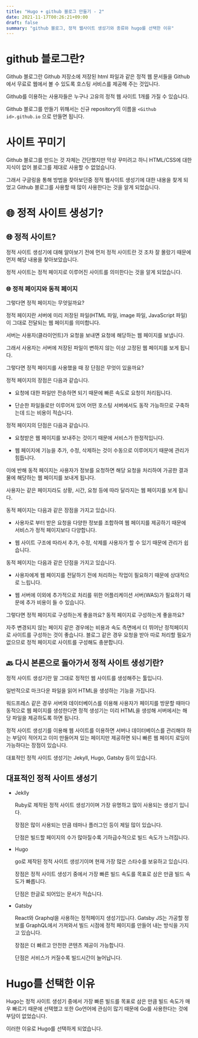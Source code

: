 ```yaml
---
title: "Hugo + github 블로그 만들기 - 2"
date: 2021-11-17T00:26:21+09:00
draft: false
summary: "github 블로그, 정적 웹사이트 생성기와 종류와 hugo를 선택한 이유"
---
```


# github 블로그란?

Github 블로그란 Github 저장소에 저장된 html 파일과 같은 정적 웹 문서들을 Github 에서 무료로 웹에서 볼 수 있도록 호스팅 서비스를 제공해 주는 것입니다.

Github를 이용하는 사용자들은 누구나 고유의 정적 웹 사이트 1개를 가질 수 있습니다.

Github 블로그를 만들기 위해서는 신규 repository의 이름을 `<Github id>.github.io` 으로 만들면 됩니다.

# 사이트 꾸미기

Github 블로그를 만드는 것 자체는 간단했지만 막상 꾸미려고 하니 HTML/CSS에 대한 지식이 없어 블로그를 제대로 사용할 수 없었습니다.

그래서 구글링을 통해 방법을 찾아보던중 정적 웹사이트 생성기에 대한 내용을 찾게 되었고 Github 블로그를 사용할 때 많이 사용한다는 것을 알게 되었습니다.

# 🌐 정적 사이트 생성기?

## 🌐 정적 사이트?

정적 사이트 생성기에 대해 알아보기 전에 먼저 정적 사이트란 것 조차 잘 몰랐기 때문에 먼저 해당 내용을 찾아보았습니다.

정적 사이트는 정적 페이지로 이루어진 사이트를 의미한다는 것을 알게 되었습니다.

### 🌐 정적 페이지와 동적 페이지

그렇다면 정적 페이지는 무엇일까요?

정적 페이지란 서버에 미리 저장된 파일(HTML 파일, image 파일, JavaScript 파일)이 그대로 전달되는 웹 페이지를 의미합니다.

서버는 사용자(클라이언트)가 요청을 보내면 요청에 해당하는 웹 페이지를 보냅니다.

그래서 사용자는 서버에 저장된 파일이 변하지 않는 이상 고정된 웹 페이지를 보게 됩니다.

그렇다면 정적 페이지를 사용했을 때 장 단점은 무엇이 있을까요?

정적 페이지의 장점은 다음과 같습니다.

* 요청에 대한 파일만 전송하면 되기 때문에 빠른 속도로 요청이 처리됩니다.

* 단순한 파일들로만 이루어져 있어 어떤 호스팅 서버에서도 동작 가능하므로 구축하는데 드는 비용이 적습니다.

정적 페이지의 단점은 다음과 같습니다.

* 요청받은 웹 페이지를 보내주는 것이기 때문에 서비스가 한정적입니다.

* 웹 페이지에 기능을 추가, 수정, 삭제하는 것이 수동으로 이루어지기 때문에 관리가 힘듭니다.

이에 반해 동적 페이지는 사용자가 정보를 요청하면 해당 요청을 처리하여 가공한 결과물에 해당하는 웹 페이지를 보내게 됩니다.

사용자는 같은 페이지라도 상황, 시간, 요청 등에 따라 달라지는 웹 페이지를 보게 됩니다.

동적 페이지는 다음과 같은 장점을 가지고 있습니다.

* 사용자로 부터 받은 요청을 다양한 정보를 조합하여 웹 페이지를 제공하기 때문에 서비스가 정적 페이지보다 다양합니다.

* 웹 사이트 구조에 따라서 추가, 수정, 삭제를 사용자가 할 수 있기 때문에 관리가 쉽습니다.

동적 페이지는 다음과 같은 단점을 가지고 있습니다.

* 사용자에게 웹 페이지를 전달하기 전에 처리하는 작업이 필요하기 때문에 상대적으로 느립니다.

* 웹 서버에 이외에 추가적으로 처리를 위한 어플리케이션 서버(WAS)가 필요하기 때문에 추가 비용이 들 수 있습니다.

그렇다면 정적 페이지로 구성하는게 좋을까요? 동적 페이지로 구성하는게 좋을까요?

자주 변경되지 않는 페이지 같은 경우에는 비용과 속도 측면에서 더 뛰어난 정적페이지로 사이트를 구성하는 것이 좋습니다. 블로그 같은 경우 요청을 받아 따로 처리할 필요가 없으므로 정적 페이지로 사이트를 구성해도 충분합니다.

## 🔙 다시 본론으로 돌아가서 정적 사이트 생성기란?

정적 사이트 생성기란 말 그대로 정적인 웹 사이트를 생성해주는 툴입니다.

일반적으로 마크다운 파일을 읽어 HTML을 생성하는 기능을 가집니다.

워드프레스 같은 경우 서버와 데이터베이스를 이용해 사용자가 페이지를 방문할 때마다 동적으로 웹 페이지를 생성한다면 정적 생성기는 미리 HTML을 생성해 서버에서는 해당 파일을 제공하도록 하면 됩니다.

정적 사이트 생성기를 이용해 웹 사이트를 이용하면 서버나 데이터베이스를 관리해야 하는 부담이 적어지고 이미 만들어져 있는 페이지만 제공하면 되니 빠른 웹 페이지 로딩이 가능하다는 장점이 있습니다.

대표적인 정적 사이트 생성기는 Jekyll, Hugo, Gatsby 등이 있습니다.

## 대표적인 정적 사이트 생성기

* Jeklly

	Ruby로 제작된 정적 사이트 생성기이며 가장 유명하고 많이 사용되는 생성기 입니다.

	장점은 많이 사용되는 만큼 테마나 플러그인 등이 제일 많이 있습니다.

	단점은 빌드할 페이지의 수가 많아질수록 기하급수적으로 빌드 속도가 느려집니다.

* Hugo

	go로 제작된 정적 사이트 생성기이며 현재 가장 많은 스타수를 보유하고 있습니다.

	장점은 정적 사이트 생성기 중에서 가장 빠른 빌드 속도를 목표로 삼은 만큼 빌드 속도가 빠릅니다.

	단점은 한글로 되어있는 문서가 적습니다.

* Gatsby

	React와 Graphql을 사용하는 정적페이지 생성기입니다. Gatsby JS는 가공할 정보를 GraphQL에서 가져와서 빌드 시점에 정적 페이지를 만들어 내는 방식을 가지고 있습니다.

	장점은 더 빠르고 안전한 콘텐츠 제공이 가능합니다.

	단점은 서비스가 커질수록 빌드시간이 늘어납니다.

# Hugo를 선택한 이유

Hugo는 정적 사이트 생성기 중에서 가장 빠른 빌드를 목표로 삼은 만큼 빌드 속도가 매우 빠르기 때문에 선택했고 또한 Go언어에 관심이 많기 때문에 Go를 사용한다는 것에 부담이 없었습니다.

이러한 이유로 Hugo를 선택하게 되었습니다.



